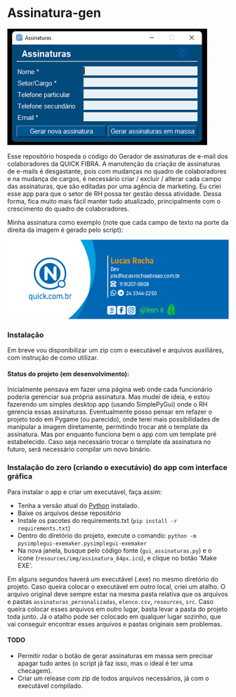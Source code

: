 # Assinatura-gen

![Desktop App](resources/img/assinaturas_gui.png)

Esse repositório hospeda o código do Gerador de assinaturas de e-mail dos colaboradores da QUICK FIBRA. A manutenção da criação de assinaturas de e-mails é desgastante, pois com mudanças no quadro de colaboradores e na mudança de cargos, é necessário criar / excluir / alterar cada campo das assinaturas, que são editadas por uma agência de marketing. Eu criei esse app para que o setor de RH possa ter gestão dessa atividade. Dessa forma, fica muito mais fácil manter tudo atualizado, principalmente com o crescimento do quadro de colaboradores.

Minha assinatura como exemplo (note que cada campo de texto na porte da direita da imagem é gerado pelo script):

![Minha assinatura como exemplo](assinaturas_personalizadas/Lucas_Rocha.png)

### Instalação
Em breve vou disponibilizar um zip com o executável e arquivos auxiliáres, com instrução de como utilizar.

#### Status do projeto (em desenvolvimento):
Inicialmente pensava em fazer uma página web onde cada funcionário poderia gerenciar sua própria assinatura. Mas mudei de ideia, e estou fazerendo um simples desktop app (usando SimplePyGui) onde o RH gerencia essas assinaturas. Eventualmente posso pensar em refazer o projeto todo em Pygame (ou parecido), onde terei mais possibilidades de manipular a imagem diretamente, permitindo trocar até o template da assinatura. Mas por enquanto funciona bem o app com um template pré estabelecido. Caso seja necessário trocar o template da assinatura no futuro, será necessário compilar um novo binário.

### Instalação do zero (criando o executávio) do app com interface gráfica
Para instalar o app e criar um executável, faça assim:
- Tenha a versão atual do [Python](https://www.python.org/downloads/) instalado.
- Baixe os arquivos desse repositório
- Instale os pacotes do requirements.txt (`pip install -r requirements.txt`)
- Dentro do diretório do projeto, execute o comando: `python -m pysimplegui-exemaker.pysimplegui-exemaker`
- Na nova janela, busque pelo código fonte (`gui_assinaturas.py`) e o ícone (`resources/img/assinatura_64px.ico`), e clique no botão 'Make EXE'.

Em alguns segundos haverá um executável (.exe) no mesmo diretório do projeto. Caso queira colocar o executável em outro local, criei um atalho. O arquivo original deve sempre estar na mesma pasta relativa que os arquivos e pastas `assinaturas_personalizadas`, `elenco.csv`, `resources`, `src`. Caso queira colocar esses arquivos em outro lugar, basta levar a pasta do projeto toda junto. Já o atalho pode ser colocado em qualquer lugar sozinho, que vai conseguir encontrar esses arquivos e pastas originais sem problemas.

#### TODO
- Permitir rodar o botão de gerar assinaturas em massa sem precisar apagar tudo antes (o script já faz isso, mas o ideal é ter uma checagem).
- Criar um release com zip de todos arquivos necessários, já com o executável compilado.